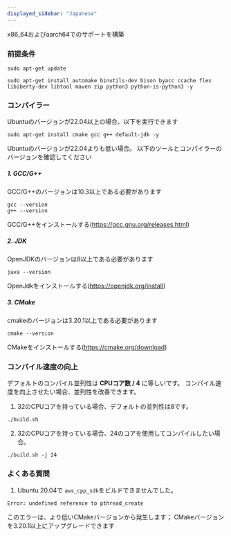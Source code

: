 ```yaml
---
displayed_sidebar: "Japanese"
---
```


x86_64およびaarch64でのサポートを構築

### 前提条件

```
sudo apt-get update
```

```
sudo apt-get install automake binutils-dev bison byacc ccache flex libiberty-dev libtool maven zip python3 python-is-python3 -y
```

### コンパイラー

Ubuntuのバージョンが22.04以上の場合、以下を実行できます
```
sudo apt-get install cmake gcc g++ default-jdk -y
```

Ubuntuのバージョンが22.04よりも低い場合。
以下のツールとコンパイラーのバージョンを確認してください

##### 1. GCC/G++

GCC/G++のバージョンは10.3以上である必要があります
```
gcc --version
g++ --version
```
GCC/G++をインストールする(https://gcc.gnu.org/releases.html)

##### 2. JDK

OpenJDKのバージョンは8以上である必要があります
```
java --version
```
OpenJdkをインストールする(https://openjdk.org/install)

##### 3. CMake

cmakeのバージョンは3.20.1以上である必要があります

```
cmake --version
```
CMakeをインストールする(https://cmake.org/download)


### コンパイル速度の向上

デフォルトのコンパイル並列性は **CPUコア数 / 4** に等しいです。
コンパイル速度を向上させたい場合、並列性を改善できます。

1. 32のCPUコアを持っている場合、デフォルトの並列性は8です。

```
./build.sh
```

2. 32のCPUコアを持っている場合、24のコアを使用してコンパイルしたい場合。

```
./build.sh -j 24
```

### よくある質問

1. Ubuntu 20.04で `aws_cpp_sdk`をビルドできませんでした。
```
Error: undefined reference to pthread_create
```
このエラーは、より低いCMakeバージョンから発生します； CMakeバージョンを3.20.1以上にアップグレードできます